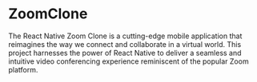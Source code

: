 # ZoomClone
The React Native Zoom Clone is a cutting-edge mobile application that reimagines the way we connect and collaborate in a virtual world. This project harnesses the power of React Native to deliver a seamless and intuitive video conferencing experience reminiscent of the popular Zoom platform.
